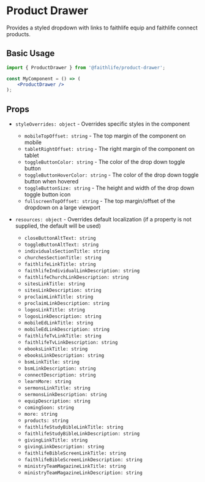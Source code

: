# Product Drawer

Provides a styled dropdown with links to faithlife equip and faithlife connect products.

## Basic Usage

```jsx
import { ProductDrawer } from '@faithlife/product-drawer';

const MyComponent = () => (
    <ProductDrawer />
);
```

## Props

- `styleOverrides: object` - Overrides specific styles in the component
	- `mobileTopOffset: string` - The top margin of the component on mobile
	- `tabletRightOffset: string` - The right margin of the component on tablet
	- `toggleButtonColor: string` - The color of the drop down toggle button
	- `toggleButtonHoverColor: string` - The color of the drop down toggle button when hovered
	- `toggleButtonSize: string` - The height and width of the drop down toggle button icon
	- `fullscreenTopOffset: string` - The top margin/offset of the dropdown on a large viewport

- `resources: object` - Overrides default localization (if a property is not supplied, the default will be used)
	- `closeButtonAltText: string`
	- `toggleButtonAltText: string`
	- `individualsSectionTitle: string`
	- `churchesSectionTitle: string`
	- `faithlifeLinkTitle: string`
	- `faithlifeIndividualLinkDescription: string`
	- `faithlifeChurchLinkDescription: string`
	- `sitesLinkTitle: string`
	- `sitesLinkDescription: string`
	- `proclaimLinkTitle: string`
	- `proclaimLinkDescription: string`
	- `logosLinkTitle: string`
	- `logosLinkDescription: string`
	- `mobileEdLinkTitle: string`
	- `mobileEdLinkDescription: string`
	- `faithlifeTvLinkTitle: string`
	- `faithlifeTvLinkDescription: string`
	- `ebooksLinkTitle: string`
	- `ebooksLinkDescription: string`
	- `bsmLinkTitle: string`
	- `bsmLinkDescription: string`
	- `connectDescription: string`
	- `learnMore: string`
	- `sermonsLinkTitle: string`
	- `sermonsLinkDescription: string`
	- `equipDescription: string`
	- `comingSoon: string`
	- `more: string`
	- `products: string`
	- `faithlifeStudyBibleLinkTitle: string`
	- `faithlifeStudyBibleLinkDescription: string`
	- `givingLinkTitle: string`
	- `givingLinkDescription: string`
	- `faithlifeBibleScreenLinkTitle: string`
	- `faithlifeBibleScreenLinkDescription: string`
	- `ministryTeamMagazineLinkTitle: string`
	- `ministryTeamMagazineLinkDescription: string`
